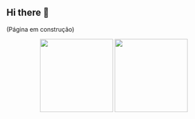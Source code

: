 ## Hi there 👋
(Página em construção)

<div align="center">
  <img height="170em" src="![GitHub Stats](https://github-readme-stats.vercel.app/api?username=tiagoleic02&show_icons=true&theme=tokyonight&count_private=true&include_all_commits=true)"/>
    <img height="170em" src="https://github-readme-stats.vercel.app/api/top-langs/?username=tiagoleic02&layout=compact&theme=tokyonight"/>
  <img height="1" src="https://komarev.com/ghpvc/?username=tiagoleic02&color=blue"/>
</div>


<!--
**tiagoleic02/tiagoleic02** is a ✨ _special_ ✨ repository because its `README.md` (this file) appears on your GitHub profile.

Here are some ideas to get you started:

- 🔭 I’m currently working on ...
- 🌱 I’m currently learning ...
- 👯 I’m looking to collaborate on ...
- 🤔 I’m looking for help with ...
- 💬 Ask me about ...
- 📫 How to reach me: ...
- 😄 Pronouns: ...
- ⚡ Fun fact: ...
-->

